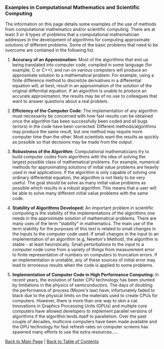 ### Examples in Computational Mathematics and Scientific Computing

The information on this page details some examples of the use of methods from computational mathematics and/or scientific
computing. There are at least 3 or 4 types of problems that a computational mathematician addresses in the development of
algorithms for computing approximate solutions of different problems. Some of the basic problems that need to be overcome
are contained in the following list.

1. **Accuracy of an Approximation:**  Most of the algorithms that end up being translated into computer code, compiled in some 
language (for example, C or C++), and run on various computers will produce an approximate solution to a mathematical problem. For 
example, using a finite difference method to discretize derivatives in a differential equation will, at best, result in an 
approximation of the solution of the original differntial equation. If an algorithm is unable to produce an accurate approximation, 
the results may be of no use to colleagues that want to answer questions about a real problem.

2. **Efficiency of the Computer Code:**  The implementation of any algorithm must necessarily be concerned with how fast results 
can be obtained once the algorithm has been successfully been coded and all bugs (errors) in the code have been corrected. 
Different methods/algorithms may produce the same result, but one method may require more computer time than the other. Most 
scientists want the results as quickly as possible so that decisions may be made from the output.

3. **Robustness of the Algorithm:** Computational mathematicians try to build computer codes from algorithms with the idea of 
solving the largest possible class of mathematical problems. For example, numerical methods for approximating solutions of initial 
value problems are heavily used in real applications. If the algorithm is only capable of solving one ordinary differential 
equation, the algorithm is not likely to be very useful. The goal should be solve as many initial value problems as possible which 
results in a robust algorithm. This means that a user will be able to solve many different initial value problems with the same 
code.

4. **Stability of Algorithms Developed:** An important problem in scientific computing is the stability of the implementations
of the algorithms one needs in the approximate solution of mathematical problems. There are many uses of the term "stability" in
mathematics. The main use of the term stability for the purposes of this text is related to small changes in the inputs to the
computer code used. If small changes in the input to an implementation of an algorithm (e.g, Newton's Method), the algorithm
is stable - at least heuristically. Small perturbations to the input to a computer code come from a variety of things from
measurement error to finite representation of numbers on computers to truncation errors. If an implementation is unstable, any
of these sources of initial error may lead to erroneous results when the code is applied to some problems.

5. **Implementation of Computer Code in High Performance Computing:** In recent years, the evolution of faster CPU technology has 
been stunted by limitations in the physics of semiconductors. The days of doubling the performance of process (Moore's law) have, 
infortunately faded to black due to the physical limits on the materials used to create CPUs for computers. However, there is more 
than one way to skin a cat. Innovations in Graphics Processing Units (GPUs) and multiple core computers have allowed developers to 
implement parallel versions of algorithms if the algorithm lends itself to parallelism. Over the past couple of decades, multicore 
computers have been made available and the GPU technology for fast refresh rates on computer screens has spawned many efforts to 
use the extra resources.....

[Back to Main Page](https://jvkoebbe.github.io/math4610/Readme) | 
  [Back to Table of Contents](https://jvkoebbe.github.io/math4610/frontMatter/tableOfContents)
